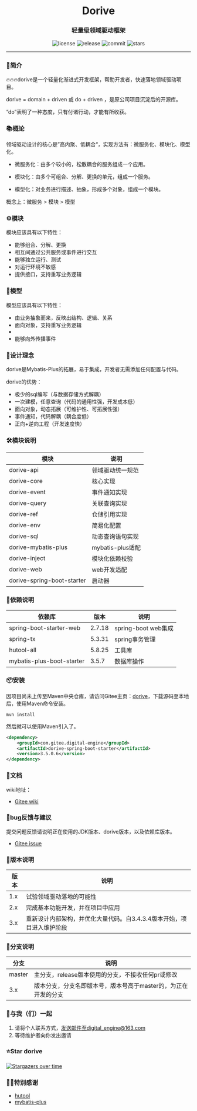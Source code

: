 <h1 align="center">Dorive</h1>
<h3 align="center">轻量级领域驱动框架</h3>
<p align="center">
  <img src="https://img.shields.io/github/license/chentaoah/dorive" alt="license">
  <img src="https://img.shields.io/github/v/release/chentaoah/dorive?display_name=tag&include_prereleases" alt="release">
  <img src="https://img.shields.io/github/commit-activity/y/chentaoah/dorive" alt="commit">
  <img src="https://img.shields.io/github/stars/chentaoah/dorive?color=%231890FF&style=flat-square" alt="stars">
</p>
<hr/>

###  🎁简介

🔥🔥🔥dorive是一个轻量化渐进式开发框架，帮助开发者，快速落地领域驱动项目。 

dorive = domain + driven 或 do + driven ，是原公司项目沉淀后的开源库。

“do”表明了一种态度，只有付诸行动，才能有所收获。

### 📚概论

领域驱动设计的核心是”高内聚、低耦合“，实现方法有：微服务化、模块化、模型化。

- 微服务化：由多个较小的，松散耦合的服务组成一个应用。

- 模块化：由多个可组合、分解、更换的单元，组成一个服务。

- 模型化：对业务进行描述、抽象，形成多个对象，组成一个模块。


概念上：微服务 > 模块 > 模型

### ⚙️模块

模块应该具有以下特性：

- 能够组合、分解、更换
- 相互间通过公共服务或事件进行交互
- 能够独立运行、测试
- 对运行环境不敏感
- 提供接口，支持重写业务逻辑

### 🧊模型

模型应该具有以下特性：

- 由业务抽象而来，反映出结构、逻辑、关系
- 面向对象，支持重写业务逻辑
- 
- 能够向外传播事件

###  🍺设计理念

dorive是Mybatis-Plus的拓展，易于集成，开发者无需添加任何配置与代码。

dorive的优势：

- 极少的sql编写（与数据存储方式解耦）
- 一次建模，任意查询（代码的通用性强，开发成本低）
- 面向对象，动态拓展（可维护性、可拓展性强）
- 事件通知，代码解耦（耦合度低）
- 正向+逆向工程（开发速度快）

###  🛠️模块说明

| 模块                       | 说明             |
| -------------------------- | ---------------- |
| dorive-api                 | 领域驱动统一规范 |
| dorive-core                | 核心实现         |
| dorive-event               | 事件通知实现     |
| dorive-query               | 关联查询实现     |
| dorive-ref                 | 仓储引用实现     |
| dorive-env                 | 简易化配置       |
| dorive-sql                 | 动态查询语句实现 |
| dorive-mybatis-plus        | mybatis-plus适配 |
| dorive-inject              | 模块化依赖校验   |
| dorive-web                 | web开发适配      |
| dorive-spring-boot-starter | 启动器           |

### 🔗依赖说明

| 依赖库                    | 版本   | 说明                |
| ------------------------- | ------ | ------------------- |
| spring-boot-starter-web   | 2.7.18 | spring-boot web集成 |
| spring-tx                 | 5.3.31 | spring事务管理      |
| hutool-all                | 5.8.25 | 工具库              |
| mybatis-plus-boot-starter | 3.5.7  | 数据库操作          |

###  📦安装

因项目尚未上传至Maven中央仓库，请访问Gitee主页：[dorive](https://gitee.com/digital-engine/dorive/tree/master)，下载源码至本地后，使用Maven命令安装。

```shell
mvn install
```

然后就可以使用Maven引入了。

```xml
<dependency>
    <groupId>com.gitee.digital-engine</groupId>
    <artifactId>dorive-spring-boot-starter</artifactId>
    <version>3.5.0.6</version>
</dependency>
```

### 📝文档

wiki地址：

- [Gitee wiki](https://gitee.com/digital-engine/dorive/wikis/pages)

### 🐞bug反馈与建议

提交问题反馈请说明正在使用的JDK版本、dorive版本，以及依赖库版本。

- [Gitee issue](https://gitee.com/digital-engine/dorive/issues)

### 📘版本说明

| 版本 | 说明                                                         |
| ---- | ------------------------------------------------------------ |
| 1.x  | 试验领域驱动落地的可能性                                     |
| 2.x  | 完成基本功能开发，并在项目中应用                             |
| 3.x  | 重新设计内部架构，并优化大量代码。自3.4.3.4版本开始，项目进入维护阶段 |

### 🌿分支说明

| 分支   | 说明                                                         |
| ------ | ------------------------------------------------------------ |
| master | 主分支，release版本使用的分支，不接收任何pr或修改            |
| 3.x    | 版本分支，分支名即版本号，版本号高于master的，为正在开发的分支 |

### 🤝与我（们）一起

1. 请将个人联系方式，发送邮件至digital_engine@163.com
2. 等待维护者向你发出邀请

###  ⭐Star dorive

[![Stargazers over time](https://starchart.cc/chentaoah/dorive.svg?variant=adaptive)](https://starchart.cc/chentaoah/dorive)

### 🙏🏻特别感谢

- [hutool](https://gitee.com/dromara/hutool/tree/v5-master/)
- [mybatis-plus](https://gitee.com/baomidou/mybatis-plus/tree/master/)



